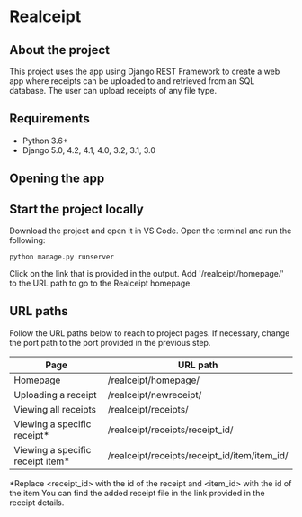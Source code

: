 # Realceipt

## About the project

This project uses the app using Django REST Framework to create a web app where receipts can be uploaded to and retrieved from an SQL database. The user can upload receipts of any file type.

## Requirements

- Python 3.6+
- Django 5.0, 4.2, 4.1, 4.0, 3.2, 3.1, 3.0

## Opening the app



## Start the project locally

Download the project and open it in VS Code. Open the terminal and run the following:

`python manage.py runserver`

Click on the link that is provided in the output. Add '/realceipt/homepage/' to the URL path to go to the Realceipt homepage. 

## URL paths
Follow the URL paths below to reach to project pages. If necessary, change the port path to the port provided in the previous step.

| Page | URL path |
| -------- | -------- |
| Homepage   | /realceipt/homepage/   |
| Uploading a receipt   | /realceipt/newreceipt/   |
| Viewing all receipts   | /realceipt/receipts/   |
| Viewing a specific receipt*   | /realceipt/receipts/receipt_id/    |
| Viewing a specific receipt item*   | /realceipt/receipts/receipt_id/item/item_id/   |

*Replace <receipt_id> with the id of the receipt and <item_id> with the id of the item
You can find the added receipt file in the link provided in the receipt details. 

